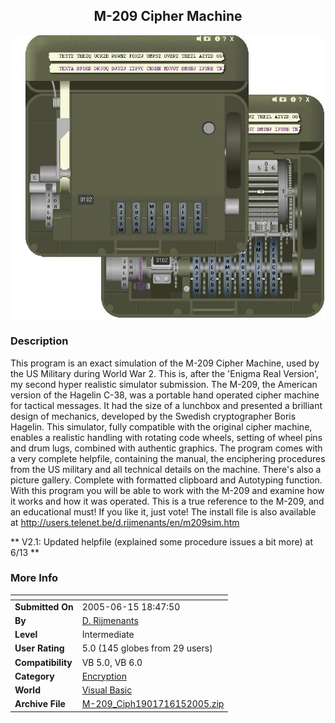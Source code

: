 ﻿<div align="center">

## M\-209 Cipher Machine

<img src="PIC2005610857449139.jpg">
</div>

### Description

This program is an exact simulation of the M-209 Cipher Machine, used by the US Military during World War 2. This is, after the 'Enigma Real Version', my second hyper realistic simulator submission. The M-209, the American version of the Hagelin C-38, was a portable hand operated cipher machine for tactical messages. It had the size of a lunchbox and presented a brilliant design of mechanics, developed by the Swedish cryptographer Boris Hagelin. This simulator, fully compatible with the original cipher machine, enables a realistic handling with rotating code wheels, setting of wheel pins and drum lugs, combined with authentic graphics. The program comes with a very complete helpfile, containing the manual, the enciphering procedures from the US military and all technical details on the machine. There's also a picture gallery. Complete with formatted clipboard and Autotyping function. With this program you will be able to work with the M-209 and examine how it works and how it was operated. This is a true reference to the M-209, and an educational must! If you like it, just vote! The install file is also available at http://users.telenet.be/d.rijmenants/en/m209sim.htm

** V2.1: Updated helpfile (explained some procedure issues a bit more) at 6/13 **
 
### More Info
 


<span>             |<span>
---                |---
**Submitted On**   |2005-06-15 18:47:50
**By**             |[D\. Rijmenants](https://github.com/Planet-Source-Code/PSCIndex/blob/master/ByAuthor/d-rijmenants.md)
**Level**          |Intermediate
**User Rating**    |5.0 (145 globes from 29 users)
**Compatibility**  |VB 5\.0, VB 6\.0
**Category**       |[Encryption](https://github.com/Planet-Source-Code/PSCIndex/blob/master/ByCategory/encryption__1-48.md)
**World**          |[Visual Basic](https://github.com/Planet-Source-Code/PSCIndex/blob/master/ByWorld/visual-basic.md)
**Archive File**   |[M\-209\_Ciph1901716152005\.zip](https://github.com/Planet-Source-Code/d-rijmenants-m-209-cipher-machine__1-61023/archive/master.zip)








